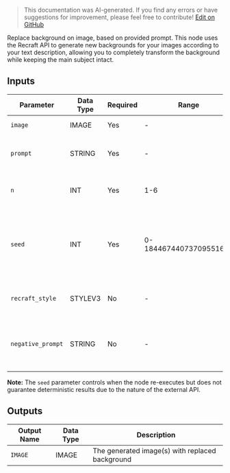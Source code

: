 > This documentation was AI-generated. If you find any errors or have suggestions for improvement, please feel free to contribute! [Edit on GitHub](https://github.com/Comfy-Org/embedded-docs/blob/main/comfyui_embedded_docs/docs/RecraftReplaceBackgroundNode/en.md)

Replace background on image, based on provided prompt. This node uses the Recraft API to generate new backgrounds for your images according to your text description, allowing you to completely transform the background while keeping the main subject intact.

## Inputs

| Parameter | Data Type | Required | Range | Description |
|-----------|-----------|----------|-------|-------------|
| `image` | IMAGE | Yes | - | The input image to process |
| `prompt` | STRING | Yes | - | Prompt for the image generation (default: empty) |
| `n` | INT | Yes | 1-6 | The number of images to generate (default: 1) |
| `seed` | INT | Yes | 0-18446744073709551615 | Seed to determine if node should re-run; actual results are nondeterministic regardless of seed (default: 0) |
| `recraft_style` | STYLEV3 | No | - | Optional style selection for the generated background |
| `negative_prompt` | STRING | No | - | An optional text description of undesired elements on an image (default: empty) |

**Note:** The `seed` parameter controls when the node re-executes but does not guarantee deterministic results due to the nature of the external API.

## Outputs

| Output Name | Data Type | Description |
|-------------|-----------|-------------|
| `IMAGE` | IMAGE | The generated image(s) with replaced background |
